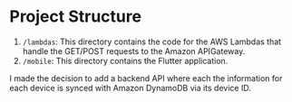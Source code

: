 # Project Structure
1. `/lambdas`: This directory contains the code for the AWS Lambdas that handle the GET/POST requests to the Amazon APIGateway.
2. `/mobile`: This directory contains the Flutter application. 

I made the decision to add a backend API where each the information for each device is synced with Amazon DynamoDB via its device ID. 